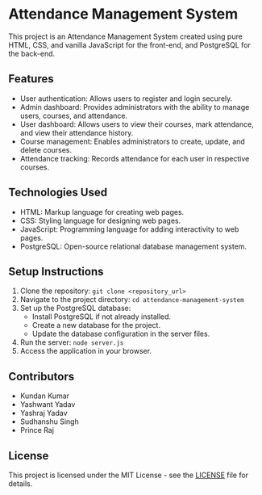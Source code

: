 # Attendance Management System

This project is an Attendance Management System created using pure HTML, CSS, and vanilla JavaScript for the front-end, and PostgreSQL for the back-end.

## Features

- User authentication: Allows users to register and login securely.
- Admin dashboard: Provides administrators with the ability to manage users, courses, and attendance.
- User dashboard: Allows users to view their courses, mark attendance, and view their attendance history.
- Course management: Enables administrators to create, update, and delete courses.
- Attendance tracking: Records attendance for each user in respective courses.

## Technologies Used

- HTML: Markup language for creating web pages.
- CSS: Styling language for designing web pages.
- JavaScript: Programming language for adding interactivity to web pages.
- PostgreSQL: Open-source relational database management system.

## Setup Instructions

1. Clone the repository: `git clone <repository_url>`
2. Navigate to the project directory: `cd attendance-management-system`
3. Set up the PostgreSQL database:
   - Install PostgreSQL if not already installed.
   - Create a new database for the project.
   - Update the database configuration in the server files.
4. Run the server: `node server.js`
5. Access the application in your browser.

## Contributors

- Kundan Kumar
- Yashwant Yadav
- Yashraj Yadav
- Sudhanshu Singh
- Prince Raj

## License

This project is licensed under the MIT License - see the [LICENSE](LICENSE) file for details.
